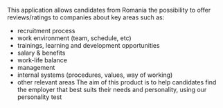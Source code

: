 This application allows candidates from Romania the possibility to offer reviews/ratings to companies about key areas such as:
- recruitment process
- work environment (team, schedule, etc)
- trainings, learning and development opportunities
- salary & benefits
- work-life balance
- management
- internal systems (procedures, values, way of working)
- other relevant areas
The aim of this product is to help candidates find the employer that best suits their needs and personality, using our personality test

